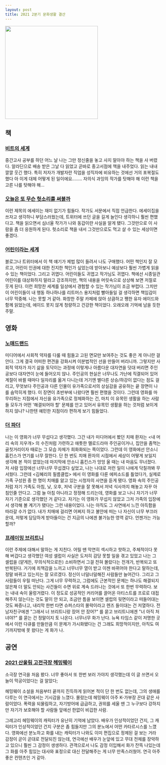 ```yaml
---
layout: post
title: 2021 2분기 문화생활 결산
---
```


<img src="https://user-images.githubusercontent.com/8778711/152290801-4e2ba238-5a28-4015-85aa-72434979b254.png" width="300"/>

## 책

### [비트의 세계](http://book.naver.com/bookdb/book_detail.php?bid=18990670)
중간고사 공부를 하던 어느 날 나는 그만 정신줄을 놓고 사지 말아야 하는 책을 사 버렸다. 알라딘으로 배송 받은 그날 다 읽었고 곧바로 중고서점에 책을 내주었다. 읽는 내내 깔깔 웃긴 했다. 특히 저자가 개발자란 직업을 성직자에 비유하는 것에선 거의 포복절도했다 아 이게 대체 어떻게 된 일이에요........ 자의식 과잉의 작가를 탓해야 해 이런 책을 고른 나를 탓해야 해...

### [오늘은 또 무슨 헛소리를 써볼까](http://book.naver.com/bookdb/book_detail.php?bid=20592381)
이런 제목의 에세이는 재미 없기가 힘들다. 작가도 서문에서 직접 언급한다. 에세이집을 쓰자고 생각하니 부담스러웠는데, 트위터에 쓰던 글을 길게 늘인다 생각하니 훨씬 편했다고. 책을 읽으면서 심너울 작가가 나와 동갑이란 사실을 알게 됐다. 그것만으로 이 사람을 좀 더 응원하게 된다. 헛소리로 책을 내서 그것만으로도 먹고 살 수 있는 세상이면 좋겠다.

### [어린이라는 세계](http://book.naver.com/bookdb/book_detail.php?bid=17191260)
블로그나 트위터에서 이 책 얘기가 제법 많이 들려서 나도 구매했다. 어떤 책인지 잘 모르고, 어린이 인권에 대한 진지한 책인가 싶었는데 받아보니 예상보다 훨씬 가볍게 읽을 수 있는 책이었다. 그리고 귀엽다. 어린이들도 귀엽고 작가님도 귀엽다. 책에선 시종일관 어린이를 대상화하지 말라고 강조하지만, 책의 내용을 머릿속으로 상상해 보면 저절로 웃게 된다. 이런 희망찬 세계를 일상에서 경험할 수 있는 작가님이 조금 부럽다. 그치만 이 어린이들이 내 행동 하나하나를 리트머스 용지처럼 빨아들일 걸 생각하면 책임감이 너무 막중해. 나는 못할 거 같아.
화창한 주말 카페에 앉아 상큼하고 쨍한 유자 에이드와 함께 읽었는데, 에이드 못지 않게 청량하고 건강한 책이었다. 오래오래 기억에 남을 듯한 주말.

## 영화

### [노매드랜드](https://movie.naver.com/movie/bi/mi/basic.nhn?code=196215)
미디어에서 사회적 약자를 다룰 때 힘들고 고된 면모만 보여주는 것도 좋은 게 아니란 걸 안다. 그게 결국 어떠한 편견을 강화시켜 이분법적인 선을 만들어 버리니까. 그렇지만 사회적 약자가 자기 삶을 토닥이는 과정에 이렇게나 아름다운 대자연을 덧대 버리면 주인공보다 대자연이 눈에 들어오지 않나. 주인공의 현실은 너무나도 가난에 직결되어 있어 계절이 바뀔 때마다 일자리를 옮겨 다니는데 거기엔 별다른 상승/하강이 없다는 점도 걸리고, 무엇보다 주인공과 다른 인물이 유가족으로서의 상실감을 공유하는 끝 장면이 나를 숨막히게 했다. 이 장면이 초반부에 나왔다면 훨씬 편했을 것이다. 그런데 영화를 마무리하는 지점에서 자신을 유가족으로 정체화하는 건, 마치 이 유목민 생활을 하는 사람들 모두가 어떤 '해결되어야 할' 문제를 안고 있어서 유목민 생활을 하는 것처럼 보이게 하지 않나? 나한텐 예민한 지점이라 편하게 보기 힘들었다.

### [더 파더](https://movie.naver.com/movie/bi/mi/basic.nhn?code=191920)
나는 이 영화가 너무 무섭다고 생각했다. 그간 내가 미디어에서 봤던 치매 환자는 <내 머리 속의 지우개> 의 수진처럼 가련하고 애틋한 멜로드라마 주인공이거나, 집안을 좀먹는 골칫거리이자 때로는 그 모습 자체가 희화화되는 쪽이었다. 그런데 이 영화에선 안소니 홉킨스가 연기를 너무 잘한다. 단 한 번도 치매 환자의 시점에서 세상이 어떻게 보일지 생각해 본 적이 없었는데 마지막에 안소니 홉킨스가 엉엉 울 때는 내 마음도 무너졌다. 저 사람 입장에선 너무너무 무섭겠다 싶었고, 나는 나대로 저런 일이 나에게 닥칠까봐 무서웠다. 
그런데 <김혜리의 필름클럽> 에서 이 영화를 다룬 에피소드를 틀었다가, 실제로 가족 구성원 중 한 명이 치매를 앓고 있는 시청자의 사연을 듣게 됐다. 영화 속의 주인공처럼 자기 가족도 아침, 낮, 오후, 저녁 구분을 잘 못해서 저녁 식사까지 해놓고 자꾸 아침인줄 안다고. 그럼 늘 아침 아니라고 정정해 드리는데, 영화를 보고 나니 자기가 너무 자기 기준으로 생각했던 거 같다고. 자기는 이 영화가 무섭지 않았고 그저 가족의 입장에서 생각해 볼 계기가 됐다는 그런 내용이었다. 
나는 아직도 그 사연에서 느낀 아득함을 따라갈 수가 없다. 내가 치매에 걸리면 어쩌지 하고 불안에 떠는 나 자신이 너무 부끄러운데, 저렇게 담담하게 받아들이는 건 지금의 나에겐 불가능한 영역 같다. 언젠가는 가능할까? 

### [프레이밍 브리트니](https://watcha.com/contents/share/tE6YG8N)
이런 주제에 대해서 말하는 게 지친다. 어릴 땐 막연히 섹시하고 핫하고, 주체적이다 못해 버겁다고 생각했던 여성 셀럽이 사실은 도저히 감당 못할 일을 겪고 있었고 나는 그 셀럽을 (얕게든, 무의식적으로든) 소비하면서 그걸 전혀 몰랐다는 전개가, 반복되고 또 반복된다. 거기에 죄책감을 느끼고 너무너무 열이 받고 이젠 바뀌어야 한다고 말하는데, 정말 바뀌고 있는지는 잘 모르겠다. 정신이 너덜너덜해진 사람들만 늘어간다. 그리고 그 사람들이 우릴 떠난다. 그게 너무 무력하고, 그럼에도 근본적인 문제는 하나도 해결되지 않은채 더 말도 안되는 사건들이 수면 위로 계속 드러나는 것에서 또 한번 무력하다.
보는 내내 속이 울렁거렸다. 이 정도로 성공적인 커리어를 끌어온 아티스트를 프로로 대접해주지 않는다는 것도 말이 안 되고, 조금만 틈을 보이면 셀럽의 뒷면이라고 떠들어대는 것도 짜증나고, 내리막 한번 타면 슈퍼스타의 몰락이라고 렌즈 들이대는 건 저열하다. 전 남자친구에겐 "그래서 너 브리트니랑 잤어 안 잤어?" 를 묻고 브리트니에겐 "너 아직 처녀야?" 를 묻는 건 정말이지 토 나온다. 너무너무 화가 난다. 뉴욕 타임스 같이 저명한 곳에서 이런 다큐를 만들만큼 이 문제가 가시화됐다는 건 그래도 희망적이지만, 아직도 여기까지밖에 못 왔다는 게 화가 나.

## 공연

### [2021 산울림 고전극장 헤밍웨이](https://blog.naver.com/tcsanwoollim/222364417812)
소극장 연극을 처음 봤다. 너무 좋아서 또 한번 보러 가야지 생각했는데 이 글 쓰면서 오늘이 막공이었다는 걸 알았다; 

헤밍웨이 소설을 처음부터 끝까지 진득하게 읽어본 적이 단 한 번도 없는데, 그의 생애를 다루는 이 연극에서는 기시감을 느꼈다. 몰랐는데 헤밍웨이 아주 K-가부장 꼰대 같은 사람이었다. 폭력을 되물림하고, 자기방어에 급급하고, 권위를 세울 땐 그 누구보다 강하지만 자기가 보호해야 할 사람들 앞에선 한없이 비겁한 사람. 

그레고리 헤밍웨이의 캐릭터가 유난히 기억에 남았다. 배우가 인상적이었던 건지, 그 캐릭터가 인상적이었던 건지 구분은 좀 힘들지만 그의 분노에서 어떤 카타르시스를 느꼈다. 영화에선 분노하고 화를 내는 캐릭터가 나와도 이미 편집으로 정제된 걸 보는 거라 감정이 곧이 곧대로 전달되진 않는데, 연극에선 배우가 눈앞에 있고 무대 전체를 장악하고 있으니 훨씬 그 감정이 생생하다. 관객으로서 나도 감정 이입해서 화가 잔뜩 나있는데 그 화를 아주 힘있는 대사와 표정으로 대신 전달해주는 게 너무 만족스러웠어. 연극 아주 좋은 컨텐츠인 거 같아. 
